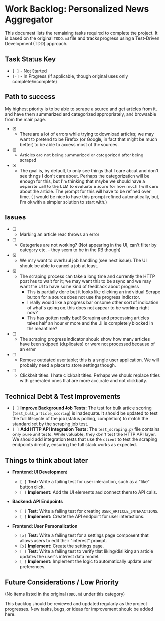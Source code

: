 # Work Backlog: Personalized News Aggregator

This document lists the remaining tasks required to complete the project. It is based on the original `TODO.md` file and tracks progress using a Test-Driven Development (TDD) approach.

## Task Status Key
*   `[ ]` - Not Started
*   `[-]` - In Progress (if applicable, though original uses only complete/incomplete)

## Path to success

My highest priority is to be able to scrape a source and get articles from it, and have them summarized and categorized appropriately, and browsable from the main page.

* [x] - There are a lot of errors while trying to download articles; we may want to pretend to be Firefox (or Google, in fact that might be much better) to be able to access most of the sources.
* [x] - Articles are not being summarized or categorized after being scraped
* [x] - The goal is, by default, to only see things that I care about and don't see things I don't care about. Perhaps the categorization will be enough for this, but I'm thinking that maybe we should have a separate call to the LLM to evaluate a score for how much I will care about the article. The prompt for this will have to be refined over time. (It would be nice to have this prompt refined automatically, but, I'm ok with a simpler solution to start with.)

## Issues

* [ ] - Marking an article read throws an error
* [ ] - Categories are not working? (Not appearing in the UI, can't filter by category etc. - they seem to be in the DB though)
* [x] - We may want to overhaul job handling (see next issue). The UI should be able to cancel a job at least.
* [x] - The scraping process can take a long time and currently the HTTP post has to wait for it; we may want this to be async and we may want the UI to have some kind of feedback about progress
    - This is partially done but it looks like clicking an individual Scrape button for a source does not use the progress indicator.
    - I really would like a progress bar or some other sort of indication of what's going on; this does not appear to be working right now?
    - This has gotten really bad! Scraping and processing articles takes half an hour or more and the UI is completely blocked in the meantime?
* [ ] - The scraping progress indicator should show how many articles have been skipped (duplicates) or were not processed because of an error
* [ ] - Remove outdated user table; this is a single user application. We will probably need a place to store settings though.
* [ ] - Clickbait titles. I hate clickbait titles. Perhaps we should replace titles with generated ones that are more accurate and not clickbaity.

## Technical Debt & Test Improvements

*   `[ ]` **Improve Background Job Tests:** The test for bulk article scoring (`test_bulk_article_scoring`) is inadequate. It should be updated to test the full lifecycle of the job (status polling, completion) to match the standard set by the scraping job test.
*   `[ ]` **Add HTTP API Integration Tests:** The `test_scraping.py` file contains only pure unit tests. While valuable, they don't test the HTTP API layer. We should add integration tests that use the `client` to test the scraping endpoints directly, ensuring the full stack works as expected.

## Things to think about later

*   **Frontend: UI Development**
    *   `[ ]` **Test:** Write a failing test for user interaction, such as a "like" button click.
    *   `[ ]` **Implement:** Add the UI elements and connect them to API calls.

*   **Backend: API Endpoints**
    *   `[ ]` **Test:** Write a failing test for creating `USER_ARTICLE_INTERACTIONS`.
    *   `[ ]` **Implement:** Create the API endpoint for user interactions.

*   **Frontend: User Personalization**
    *   `[x]` **Test:** Write a failing test for a settings page component that allows users to edit their "interest" prompt.
    *   `[x]` **Implement:** Create the settings page.
    *   `[ ]` **Test:** Write a failing test to verify that liking/disliking an article updates the user's interest data model.
    *   `[ ]` **Implement:** Implement the logic to automatically update user preferences.

## Future Considerations / Low Priority
(No items listed in the original `TODO.md` under this category)

This backlog should be reviewed and updated regularly as the project progresses. New tasks, bugs, or ideas for improvement should be added here.